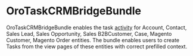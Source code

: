 # OroTaskCRMBridgeBundle

OroTaskCRMBridgeBundle enables the task [activity](https://github.com/oroinc/platform/tree/master/src/Oro/Bundle/ActivityBundle) for Account, Contact, Sales Lead, Sales Opportunity, Sales B2BCustomer, Case, Magento Customer, Magento Order entities. The bundle enables users to create Tasks from the view pages of these entities with correct prefilled context.
